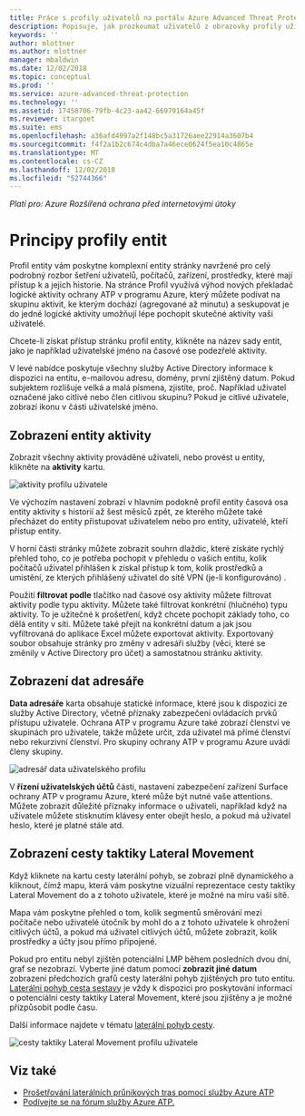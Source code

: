```yaml
---
title: Práce s profily uživatelů na portálu Azure Advanced Threat Protection | Dokumentace Microsoftu
description: Popisuje, jak prozkoumat uživatelů z obrazovky profily uživatelů na portálu služby Azure ATP
keywords: ''
author: mlottner
ms.author: mlottner
manager: mbaldwin
ms.date: 12/02/2018
ms.topic: conceptual
ms.prod: ''
ms.service: azure-advanced-threat-protection
ms.technology: ''
ms.assetid: 17458706-79fb-4c23-aa42-66979164a45f
ms.reviewer: itargoet
ms.suite: ems
ms.openlocfilehash: a36afd4997a2f148bc5a31726aee22914a3607b4
ms.sourcegitcommit: f4f2a1b2c674c4dba7a46ece0624f5ea10c4865e
ms.translationtype: MT
ms.contentlocale: cs-CZ
ms.lasthandoff: 12/02/2018
ms.locfileid: "52744366"
---
```

*Platí pro: Azure Rozšířená ochrana před internetovými útoky*



# <a name="understanding-entity-profiles"></a>Principy profily entit

Profil entity vám poskytne komplexní entity stránky navržené pro celý podrobný rozbor šetření uživatelů, počítačů, zařízení, prostředky, které mají přístup k a jejich historie. Na stránce Profil využívá výhod nových překladač logické aktivity ochrany ATP v programu Azure, který můžete podívat na skupinu aktivit, ke kterým dochází (agregované až minutu) a seskupovat je do jedné logické aktivity umožňují lépe pochopit skutečné aktivity vaši uživatelé.

Chcete-li získat přístup stránku profil entity, klikněte na název sady entit, jako je například uživatelské jméno na časové ose podezřelé aktivity.

V levé nabídce poskytuje všechny služby Active Directory informace k dispozici na entitu, e-mailovou adresu, domény, první zjištěný datum. Pokud subjektem rozlišuje velká a malá písmena, zjistíte, proč. Například uživatel označené jako citlivé nebo člen citlivou skupinu?
Pokud je citlivé uživatele, zobrazí ikonu v části uživatelské jméno.

## <a name="view-entity-activities"></a>Zobrazení entity aktivity

Zobrazit všechny aktivity prováděné uživateli, nebo provést u entity, klikněte na **aktivity** kartu. 

 ![aktivity profilu uživatele](media/user-profile-activities.png)

Ve výchozím nastavení zobrazí v hlavním podokně profil entity časová osa entity aktivity s historií až šest měsíců zpět, ze kterého můžete také přecházet do entity přistupovat uživatelem nebo pro entity, uživatelé, kteří přístup entity.

V horní části stránky můžete zobrazit souhrn dlaždic, které získáte rychlý přehled toho, co je potřeba pochopit v přehledu o vašich entitu, kolik počítačů uživatel přihlášen k získal přístup k tom, kolik prostředků a umístění, ze kterých přihlášený uživatel do sítě VPN (je-li konfigurováno) . 

Použití **filtrovat podle** tlačítko nad časové osy aktivity můžete filtrovat aktivity podle typu aktivity. Můžete také filtrovat konkrétní (hlučného) typu aktivity. To je užitečné k prošetření, když chcete pochopit základy toho, co dělá entity v síti. Můžete také přejít na konkrétní datum a jak jsou vyfiltrovaná do aplikace Excel můžete exportovat aktivity. Exportovaný soubor obsahuje stránky pro změny v adresáři služby (věci, které se změnily v Active Directory pro účet) a samostatnou stránku aktivity. 

## <a name="view-directory-data"></a>Zobrazení dat adresáře

**Data adresáře** karta obsahuje statické informace, které jsou k dispozici ze služby Active Directory, včetně příznaky zabezpečení ovládacích prvků přístupu uživatele. Ochrana ATP v programu Azure také zobrazí členství ve skupinách pro uživatele, takže můžete určit, zda uživatel má přímé členství nebo rekurzivní členství. Pro skupiny ochrany ATP v programu Azure uvádí členy skupiny.

 ![adresář data uživatelského profilu](media/user-profile-dir-data.png)

V **řízení uživatelských účtů** části, nastavení zabezpečení zařízení Surface ochrany ATP v programu Azure, které může být nutné vaše attentions. Můžete zobrazit důležité příznaky informace o uživateli, například když na uživatele můžete stisknutím klávesy enter obejít heslo, a pokud má uživatel heslo, které je platné stále atd. 

## <a name="view-lateral-movement-paths"></a>Zobrazení cesty taktiky Lateral Movement

Když kliknete na kartu cesty laterální pohyb, se zobrazí plně dynamického a kliknout, čímž mapu, která vám poskytne vizuální reprezentace cesty taktiky Lateral Movement do a z tohoto uživatele, které je možné na míru vaší sítě.

Mapa vám poskytne přehled o tom, kolik segmentů směrování mezi počítače nebo uživatelé útočník by mohl do a z tohoto uživatele k ohrožení citlivých účtů, a pokud má uživatel citlivých účtů, můžete zobrazit, kolik prostředky a účty jsou přímo připojené.

Pokud pro entitu nebyl zjištěn potenciální LMP během posledních dvou dní, graf se nezobrazí. Vyberte jiné datum pomocí **zobrazit jiné datum** zobrazení předchozích grafů cesty laterální pohyb zjištěných pro tuto entitu. [Laterální pohyb cesta sestavy](reports.md) je vždy k dispozici pro poskytování informací o potenciální cesty taktiky Lateral Movement, které jsou zjištěny a je možné přizpůsobit podle času.  

Další informace najdete v tématu [laterální pohyb cesty](use-case-lateral-movement-path.md). 

 ![cesty taktiky Lateral Movement profilu uživatele](media/user-profile-lateral-movement-paths.png)


## <a name="see-also"></a>Viz také

- [Prošetřování laterálních průnikových tras pomocí služby Azure ATP](use-case-lateral-movement-path.md)
- [Podívejte se na fórum služby Azure ATP.](https://aka.ms/azureatpcommunity)
